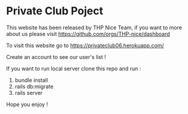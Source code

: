 # Private Club Poject

This website has been released by THP Nice Team, if you want to more about us please visit https://github.com/orgs/THP-nice/dashboard

To visit this website go to https://privateclub06.herokuapp.com/

Create an account to see our user's list !

If you want to run local server clone this repo and run :  
1. bundle install
2. rails db:migrate
3. rails server

Hope you enjoy !

